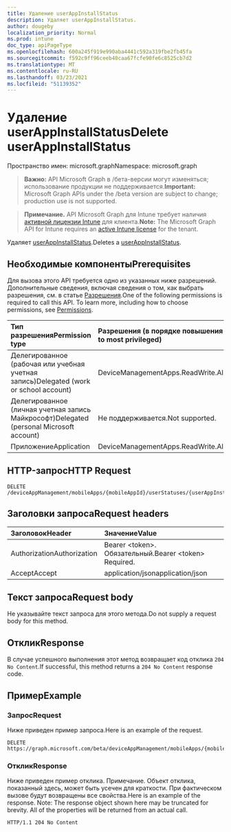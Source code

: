 ```yaml
---
title: Удаление userAppInstallStatus
description: Удаляет userAppInstallStatus.
author: dougeby
localization_priority: Normal
ms.prod: intune
doc_type: apiPageType
ms.openlocfilehash: 600a245f919e990aba4441c592a319fbe2fb45fa
ms.sourcegitcommit: f592c9ff96ceeb40caa67fcfe90fe6c8525cb7d2
ms.translationtype: MT
ms.contentlocale: ru-RU
ms.lasthandoff: 03/23/2021
ms.locfileid: "51139352"
---
```

# <a name="delete-userappinstallstatus"></a><span data-ttu-id="19269-103">Удаление userAppInstallStatus</span><span class="sxs-lookup"><span data-stu-id="19269-103">Delete userAppInstallStatus</span></span>

<span data-ttu-id="19269-104">Пространство имен: microsoft.graph</span><span class="sxs-lookup"><span data-stu-id="19269-104">Namespace: microsoft.graph</span></span>

> <span data-ttu-id="19269-105">**Важно:** API Microsoft Graph в /бета-версии могут изменяться; использование продукции не поддерживается.</span><span class="sxs-lookup"><span data-stu-id="19269-105">**Important:** Microsoft Graph APIs under the /beta version are subject to change; production use is not supported.</span></span>

> <span data-ttu-id="19269-106">**Примечание.** API Microsoft Graph для Intune требует наличия [активной лицензии Intune](https://go.microsoft.com/fwlink/?linkid=839381) для клиента.</span><span class="sxs-lookup"><span data-stu-id="19269-106">**Note:** The Microsoft Graph API for Intune requires an [active Intune license](https://go.microsoft.com/fwlink/?linkid=839381) for the tenant.</span></span>

<span data-ttu-id="19269-107">Удаляет [userAppInstallStatus](../resources/intune-apps-userappinstallstatus.md).</span><span class="sxs-lookup"><span data-stu-id="19269-107">Deletes a [userAppInstallStatus](../resources/intune-apps-userappinstallstatus.md).</span></span>

## <a name="prerequisites"></a><span data-ttu-id="19269-108">Необходимые компоненты</span><span class="sxs-lookup"><span data-stu-id="19269-108">Prerequisites</span></span>
<span data-ttu-id="19269-p101">Для вызова этого API требуется одно из указанных ниже разрешений. Дополнительные сведения, включая сведения о том, как выбрать разрешения, см. в статье [Разрешения](/graph/permissions-reference).</span><span class="sxs-lookup"><span data-stu-id="19269-p101">One of the following permissions is required to call this API. To learn more, including how to choose permissions, see [Permissions](/graph/permissions-reference).</span></span>

|<span data-ttu-id="19269-111">Тип разрешения</span><span class="sxs-lookup"><span data-stu-id="19269-111">Permission type</span></span>|<span data-ttu-id="19269-112">Разрешения (в порядке повышения привилегий)</span><span class="sxs-lookup"><span data-stu-id="19269-112">Permissions (from least to most privileged)</span></span>|
|:---|:---|
|<span data-ttu-id="19269-113">Делегированное (рабочая или учебная учетная запись)</span><span class="sxs-lookup"><span data-stu-id="19269-113">Delegated (work or school account)</span></span>|<span data-ttu-id="19269-114">DeviceManagementApps.ReadWrite.All</span><span class="sxs-lookup"><span data-stu-id="19269-114">DeviceManagementApps.ReadWrite.All</span></span>|
|<span data-ttu-id="19269-115">Делегированное (личная учетная запись Майкрософт)</span><span class="sxs-lookup"><span data-stu-id="19269-115">Delegated (personal Microsoft account)</span></span>|<span data-ttu-id="19269-116">Не поддерживается.</span><span class="sxs-lookup"><span data-stu-id="19269-116">Not supported.</span></span>|
|<span data-ttu-id="19269-117">Приложение</span><span class="sxs-lookup"><span data-stu-id="19269-117">Application</span></span>|<span data-ttu-id="19269-118">DeviceManagementApps.ReadWrite.All</span><span class="sxs-lookup"><span data-stu-id="19269-118">DeviceManagementApps.ReadWrite.All</span></span>|

## <a name="http-request"></a><span data-ttu-id="19269-119">HTTP-запрос</span><span class="sxs-lookup"><span data-stu-id="19269-119">HTTP Request</span></span>
<!-- {
  "blockType": "ignored"
}
-->
``` http
DELETE /deviceAppManagement/mobileApps/{mobileAppId}/userStatuses/{userAppInstallStatusId}
```

## <a name="request-headers"></a><span data-ttu-id="19269-120">Заголовки запроса</span><span class="sxs-lookup"><span data-stu-id="19269-120">Request headers</span></span>
|<span data-ttu-id="19269-121">Заголовок</span><span class="sxs-lookup"><span data-stu-id="19269-121">Header</span></span>|<span data-ttu-id="19269-122">Значение</span><span class="sxs-lookup"><span data-stu-id="19269-122">Value</span></span>|
|:---|:---|
|<span data-ttu-id="19269-123">Authorization</span><span class="sxs-lookup"><span data-stu-id="19269-123">Authorization</span></span>|<span data-ttu-id="19269-124">Bearer &lt;token&gt;. Обязательный.</span><span class="sxs-lookup"><span data-stu-id="19269-124">Bearer &lt;token&gt; Required.</span></span>|
|<span data-ttu-id="19269-125">Accept</span><span class="sxs-lookup"><span data-stu-id="19269-125">Accept</span></span>|<span data-ttu-id="19269-126">application/json</span><span class="sxs-lookup"><span data-stu-id="19269-126">application/json</span></span>|

## <a name="request-body"></a><span data-ttu-id="19269-127">Текст запроса</span><span class="sxs-lookup"><span data-stu-id="19269-127">Request body</span></span>
<span data-ttu-id="19269-128">Не указывайте текст запроса для этого метода.</span><span class="sxs-lookup"><span data-stu-id="19269-128">Do not supply a request body for this method.</span></span>

## <a name="response"></a><span data-ttu-id="19269-129">Отклик</span><span class="sxs-lookup"><span data-stu-id="19269-129">Response</span></span>
<span data-ttu-id="19269-130">В случае успешного выполнения этот метод возвращает код отклика `204 No Content`.</span><span class="sxs-lookup"><span data-stu-id="19269-130">If successful, this method returns a `204 No Content` response code.</span></span>

## <a name="example"></a><span data-ttu-id="19269-131">Пример</span><span class="sxs-lookup"><span data-stu-id="19269-131">Example</span></span>

### <a name="request"></a><span data-ttu-id="19269-132">Запрос</span><span class="sxs-lookup"><span data-stu-id="19269-132">Request</span></span>
<span data-ttu-id="19269-133">Ниже приведен пример запроса.</span><span class="sxs-lookup"><span data-stu-id="19269-133">Here is an example of the request.</span></span>
``` http
DELETE https://graph.microsoft.com/beta/deviceAppManagement/mobileApps/{mobileAppId}/userStatuses/{userAppInstallStatusId}
```

### <a name="response"></a><span data-ttu-id="19269-134">Отклик</span><span class="sxs-lookup"><span data-stu-id="19269-134">Response</span></span>
<span data-ttu-id="19269-p102">Ниже приведен пример отклика. Примечание. Объект отклика, показанный здесь, может быть усечен для краткости. При фактическом вызове будут возвращены все свойства.</span><span class="sxs-lookup"><span data-stu-id="19269-p102">Here is an example of the response. Note: The response object shown here may be truncated for brevity. All of the properties will be returned from an actual call.</span></span>
``` http
HTTP/1.1 204 No Content
```




